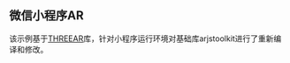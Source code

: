 ## 微信小程序AR

该示例基于[THREEAR](https://github.com/JamesMilnerUK/THREEAR)库，针对小程序运行环境对基础库arjstoolkit进行了重新编译和修改。
